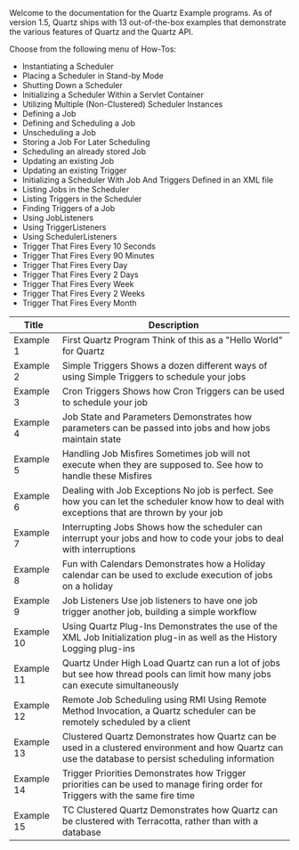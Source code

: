 Welcome to the documentation for the Quartz Example programs. As of version 1.5,
Quartz ships with 13 out-of-the-box examples that demonstrate the various features of Quartz 
and the Quartz API.

Choose from the following menu of How-Tos:

- Instantiating a Scheduler
- Placing a Scheduler in Stand-by Mode
- Shutting Down a Scheduler
- Initializing a Scheduler Within a Servlet Container
- Utilizing Multiple (Non-Clustered) Scheduler Instances
- Defining a Job
- Defining and Scheduling a Job
- Unscheduling a Job
- Storing a Job For Later Scheduling
- Scheduling an already stored Job
- Updating an existing Job
- Updating an existing Trigger
- Initializing a Scheduler With Job And Triggers Defined in an XML file
- Listing Jobs in the Scheduler
- Listing Triggers in the Scheduler
- Finding Triggers of a Job
- Using JobListeners
- Using TriggerListeners
- Using SchedulerListeners
- Trigger That Fires Every 10 Seconds
- Trigger That Fires Every 90 Minutes
- Trigger That Fires Every Day
- Trigger That Fires Every 2 Days
- Trigger That Fires Every Week
- Trigger That Fires Every 2 Weeks
- Trigger That Fires Every Month



| Title      | Description                                                                                                                                           |
|------------|-------------------------------------------------------------------------------------------------------------------------------------------------------|
| Example 1  | First Quartz Program	Think of this as a "Hello World" for Quartz                                                                                      |
| Example 2  | Simple Triggers	Shows a dozen different ways of using Simple Triggers to schedule your jobs                                                           |
| Example 3  | Cron Triggers	Shows how Cron Triggers can be used to schedule your job                                                                                |
| Example 4  | Job State and Parameters	Demonstrates how parameters can be passed into jobs and how jobs maintain state                                              |
| Example 5  | Handling Job Misfires	Sometimes job will not execute when they are supposed to. See how to handle these Misfires                                      |
| Example 6  | Dealing with Job Exceptions	No job is perfect. See how you can let the scheduler know how to deal with exceptions that are thrown by your job         |
| Example 7  | Interrupting Jobs	Shows how the scheduler can interrupt your jobs and how to code your jobs to deal with interruptions                                |
| Example 8  | Fun with Calendars	Demonstrates how a Holiday calendar can be used to exclude execution of jobs on a holiday                                          |
| Example 9  | Job Listeners	Use job listeners to have one job trigger another job, building a simple workflow                                                       |
| Example 10 | Using Quartz Plug-Ins	Demonstrates the use of the XML Job Initialization plug-in as well as the History Logging plug-ins                              |
| Example 11 | Quartz Under High Load	Quartz can run a lot of jobs but see how thread pools can limit how many jobs can execute simultaneously                       |
| Example 12 | Remote Job Scheduling using RMI	Using Remote Method Invocation, a Quartz scheduler can be remotely scheduled by a client                              |
| Example 13 | Clustered Quartz	Demonstrates how Quartz can be used in a clustered environment and how Quartz can use the database to persist scheduling information |
| Example 14 | Trigger Priorities	Demonstrates how Trigger priorities can be used to manage firing order for Triggers with the same fire time                        |
| Example 15 | TC Clustered Quartz	Demonstrates how Quartz can be clustered with Terracotta, rather than with a database                                             |
